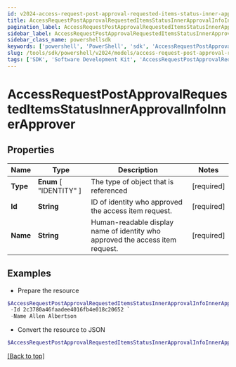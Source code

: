 ```yaml
---
id: v2024-access-request-post-approval-requested-items-status-inner-approval-info-inner-approver
title: AccessRequestPostApprovalRequestedItemsStatusInnerApprovalInfoInnerApprover
pagination_label: AccessRequestPostApprovalRequestedItemsStatusInnerApprovalInfoInnerApprover
sidebar_label: AccessRequestPostApprovalRequestedItemsStatusInnerApprovalInfoInnerApprover
sidebar_class_name: powershellsdk
keywords: ['powershell', 'PowerShell', 'sdk', 'AccessRequestPostApprovalRequestedItemsStatusInnerApprovalInfoInnerApprover', 'V2024AccessRequestPostApprovalRequestedItemsStatusInnerApprovalInfoInnerApprover'] 
slug: /tools/sdk/powershell/v2024/models/access-request-post-approval-requested-items-status-inner-approval-info-inner-approver
tags: ['SDK', 'Software Development Kit', 'AccessRequestPostApprovalRequestedItemsStatusInnerApprovalInfoInnerApprover', 'V2024AccessRequestPostApprovalRequestedItemsStatusInnerApprovalInfoInnerApprover']
---
```



# AccessRequestPostApprovalRequestedItemsStatusInnerApprovalInfoInnerApprover

## Properties

Name | Type | Description | Notes
------------ | ------------- | ------------- | -------------
**Type** |  **Enum** [  "IDENTITY" ] | The type of object that is referenced | [required]
**Id** | **String** | ID of identity who approved the access item request. | [required]
**Name** | **String** | Human-readable display name of identity who approved the access item request. | [required]

## Examples

- Prepare the resource
```powershell
$AccessRequestPostApprovalRequestedItemsStatusInnerApprovalInfoInnerApprover = Initialize-AccessRequestPostApprovalRequestedItemsStatusInnerApprovalInfoInnerApprover  -Type IDENTITY `
 -Id 2c3780a46faadee4016fb4e018c20652 `
 -Name Allen Albertson
```

- Convert the resource to JSON
```powershell
$AccessRequestPostApprovalRequestedItemsStatusInnerApprovalInfoInnerApprover | ConvertTo-JSON
```


[[Back to top]](#) 

